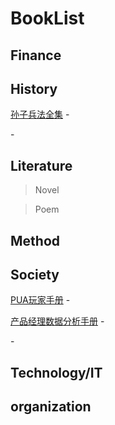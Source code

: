 # BookList

## Finance

## History

[孙子兵法全集](https://cdn.jsdelivr.net/gh/AmbroseRen/Picture@master/book/History/孙子兵法全集.pdf) - []()

[]() - []()

## Literature
> Novel


> Poem


## Method

## Society

[PUA玩家手册](https://cdn.jsdelivr.net/gh/AmbroseRen/Picture@master/book/Society/PUA%E7%8E%A9%E5%AE%B6%E6%89%8B%E5%86%8C%EF%BC%88%E5%AE%8C%E6%95%B4%E7%89%88%EF%BC%89-%20%E5%BA%B7%E7%BA%B3.pdf) - []()

[产品经理数据分析手册](https://cdn.jsdelivr.net/gh/AmbroseRen/Picture@master/book/Society/产品经理数据分析手册（于晓松）.pdf) - []()

[]() - []()

## Technology/IT

## organization

